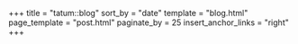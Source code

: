 +++
title               = "tatum::blog"
sort_by             = "date"
template            = "blog.html"
page_template       = "post.html"
paginate_by         = 25
insert_anchor_links = "right"
+++
